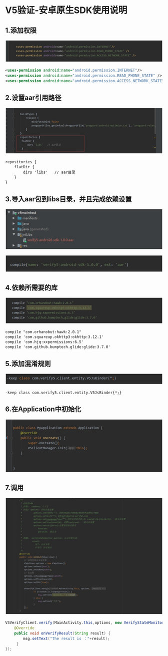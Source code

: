 # V5验证-安卓原生SDK使用说明
## 1.添加权限
![alt 添加权限](./md-assess/1.jpg "添加权限")

```xml
<uses-permission android:name="android.permission.INTERNET"/>
<uses-permission android:name="android.permission.READ_PHONE_STATE" />
<uses-permission android:name="android.permission.ACCESS_NETWORK_STATE" />

```
## 2.设置aar引用路径
![alt 设置aar引用路径](./md-assess/2.jpg "设置aar引用路径")
```
repositories {
	flatDir {
		dirs 'libs'   // aar目录
	}
}
```
## 3.导入aar包到libs目录，并且完成依赖设置

![alt 目录](./md-assess/3.jpg "目录")

![alt compile](./md-assess/4.jpg "compile")
## 4.依赖所需要的库
![alt compile](./md-assess/5.jpg "compile")
```
compile "com.orhanobut:hawk:2.0.1"
compile 'com.squareup.okhttp3:okhttp:3.12.1'
compile 'com.hjq:xxpermissions:6.5'
compile 'com.github.bumptech.glide:glide:3.7.0'

```
## 5.添加混淆规则
![alt proguard](./md-assess/6.jpg "proguard")

```
-keep class com.verify5.client.entity.V5JsBinder{*;}
```
## 6.在Application中初始化
![alt 初始化](./md-assess/7.jpg "初始化")

## 7.调用
![alt 调用](./md-assess/8.jpg "调用")
```java
V5VerifyClient.verify(MainActivity.this,options, new VerifyStateMonitor() {
	@Override
	public void onVerifyResult(String result) {
		msg.setText("The result is ："+result);
	 }
});

```







